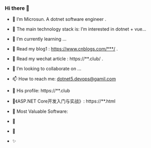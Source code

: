 ### Hi there 👋

- 👋 I’m Microsun. A dotnet software engineer .
- 👀 The main technology stack is: I’m interested in dotnet + vue...
- 🌱 I’m currently learning ...
- 👒 Read my blog1 : https://www.cnblogs.com/***/ .
- 📃 Read my wechat article : https://**.club/ .
- 💞️ I’m looking to collaborate on ...
- 📫 How to reach me: dotnet5.devops@gamil.com  
- 💬 His profile: https://**.club
- 📕《ASP.NET Core开发入门与实战》: https://**.html
- 🎉 Most Valuable Software: 

- 🔭 
- 👯 
- ✨

<!---
dotnet5-devops/dotnet5-devops is a ✨ special ✨ repository because its `README.md` (this file) appears on your GitHub profile.
You can click the Preview link to take a look at your changes.
--->
